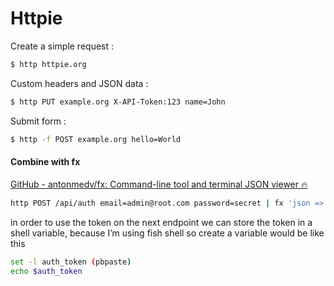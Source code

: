 # Httpie

Create a simple request :

```bash
$ http httpie.org
```

Custom headers and JSON data :

```bash
$ http PUT example.org X-API-Token:123 name=John
```

Submit form :

```bash
$ http -f POST example.org hello=World
```

#### Combine with fx

[GitHub - antonmedv/fx: Command-line tool and terminal JSON viewer 🔥](https://github.com/antonmedv/fx)

```bash
http POST /api/auth email=admin@root.com password=secret | fx 'json => json.meta.token' | pbcopy
```

in order to use the token on the next endpoint we can store the token in a shell variable, because I’m using fish shell so create a variable would be like this
```bash
set -l auth_token (pbpaste)
echo $auth_token
```

